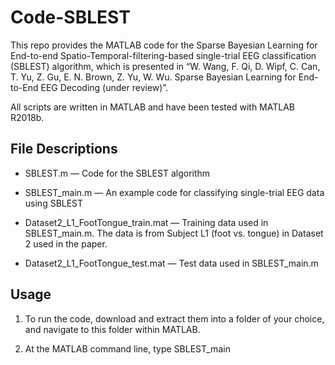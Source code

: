 # Code-SBLEST

This repo provides the MATLAB code for the Sparse Bayesian Learning for End-to-end Spatio-Temporal-filtering-based single-trial EEG
classification (SBLEST) algorithm, which is presented in “W. Wang, F. Qi, D. Wipf, C. Can, T. Yu, Z. Gu, E. N. Brown, Z. Yu, W. Wu. Sparse Bayesian Learning for End-to-End EEG Decoding (under review)”. 

All scripts are written in MATLAB and have been tested with MATLAB R2018b.

## File Descriptions

* SBLEST.m            — Code for the SBLEST algorithm

* SBLEST_main.m  — An example code for classifying single-trial EEG data using SBLEST

* Dataset2_L1_FootTongue_train.mat — Training data used in SBLEST_main.m. The data is from Subject L1 (foot vs. tongue) in Dataset 2 used in the paper.

* Dataset2_L1_FootTongue_test.mat —  Test data used in SBLEST_main.m

## Usage

1. To run the code, download and extract them into a folder of your choice, and navigate to this folder within MATLAB. 

2. At the MATLAB command line, type SBLEST_main
